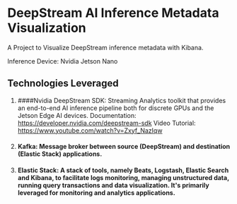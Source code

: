# DeepStream AI Inference Metadata Visualization
A Project to Visualize DeepStream inference metadata with Kibana. 

Inference Device: Nvidia Jetson Nano

## Technologies Leveraged
1. ####Nvidia DeepStream SDK: Streaming Analytics toolkit that provides an end-to-end AI inference pipeline both for discrete GPUs and the Jetson Edge AI devices. 
Documentation: https://developer.nvidia.com/deepstream-sdk
Video Tutorial: https://www.youtube.com/watch?v=Zxyf_NazIqw

2. #### Kafka: Message broker between source (DeepStream) and destination (Elastic Stack) applications. 
3. #### Elastic Stack: A stack of tools, namely Beats, Logstash, Elastic Search and Kibana, to facilitate logs monitoring, managing unstructured data, running query transactions and data visualization. It's primarily leveraged for monitoring and analytics applications. 

